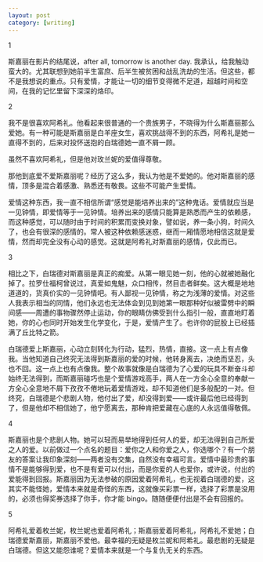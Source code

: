 ```yaml
---
layout: post
category: [writing]
---
```


1

斯嘉丽在影片的结尾说，after all, tomorrow is another day. 我承认，给我触动蛮大的。尤其联想到她前半生富庶、后半生被贫困和战乱洗劫的生活。但这些，都不是我想说的重点。只有爱情，才能让一切的细节变得微不足道，超越时间和空间，在我的记忆里留下深深的烙印。

2

我不是很喜欢阿希礼。他看起来很普通的一个贵族男子，不晓得为什么斯嘉丽那么爱她。有一种可能是斯嘉丽是白羊座女生，喜欢挑战得不到的东西，阿希礼是她一直得不到的，后来对投怀送抱的白瑞德她一直不屑一顾。

虽然不喜欢阿希礼，但是他对玫兰妮的爱值得尊敬。

那他到底爱不爱斯嘉丽呢？经历了这么多，我认为他是不爱她的。他对斯嘉丽的感情，顶多是混合着感激、熟悉还有敬畏。这些不可能产生爱情。

爱情这种东西，我一直不相信所谓“感觉是能培养出来的”这种鬼话。爱情就应当是一见钟情，即爱情等于一见钟情。培养出来的感情只能算是熟悉而产生的依赖感，而这种感觉，可以随时由于时间的积累而变换对象，譬如说，养一条小狗，时间久了，也会有很深的感情的。常人被这种依赖感迷惑，继而一厢情愿地相信这就是爱情，然而却完全没有心动的感觉。这就是阿希礼对斯嘉丽的感情，仅此而已。

3

相比之下，白瑞德对斯嘉丽是真正的痴爱。从第一眼见她一刻，他的心就被她融化掉了。拉罗仕福柯曾说过，真爱如鬼魅，众口相传，然目击者鲜矣。这大概是地地道道的，货真价实的一见钟情吧。有人鄙视一见钟情，称之为浅薄的爱情。对这些人我表示相当的同情，他们永远也无法体会到见到她第一眼那种好似被雷劈中的瞬间感——周遭的事物骤然停止运动，你的眼睛仿佛受到什么指引一般，直直地盯着她，你的心也同时开始发生化学变化，于是，爱情产生了。也许你的屁股上已经插满了丘比特之箭。

白瑞德爱上斯嘉丽，心动立刻转化为行动，猛烈，热情，直接。这一点上有点像我。当他知道自己终究无法得到斯嘉丽的爱的时候，他转身离去，决绝而坚忍，头也不回。这一点上也有点像我。整个故事就像是白瑞德为了心爱的玩具不断奋斗却始终无法得到，而斯嘉丽碰巧也是个爱情游戏高手，两人在一方全心全意的奉献一方全心全意地不屑下孜孜不倦地玩着爱情游戏，却不知道他们是多般配的一对。但终究，白瑞德是个悲剧人物，他付出了爱，却没得到爱——或许最后他已经得到了，但是他却不相信她了，他宁愿离去，那种肯把爱藏在心底的人永远值得敬佩。

4

斯嘉丽也是个悲剧人物。她可以轻而易举地得到任何人的爱，却无法得到自己所爱之人的爱。以前做过一个点名的题目：爱你之人和你爱之人，你选哪个？有一个朋友的答案让我印象深刻——两者没有交集，自然没有幸福可言。爱情中最珍贵的事情不是能够得到爱，也不是有爱可以付出，而是你爱的人也爱你，或许说，付出的爱能得到回报。斯嘉丽因为无法参破的原因爱着阿希礼，也无视着白瑞德的爱，这其实不能怪她，爱情本来就是奇怪的东西，这就像买彩票一样，选择了彩票是没用的，必须也得奖券选择了你手，你才能 bingo。随随便便付出是不会有回报的。

5

阿希礼爱着枚兰妮，枚兰妮也爱着阿希礼；斯嘉丽爱着阿希礼，阿希礼不爱她；白瑞德爱斯嘉丽，斯嘉丽不爱他。最幸福的无疑是枚兰妮和阿希礼。最悲剧的无疑是白瑞德。但这又能怨谁呢？爱情本来就是一个与复仇无关的东西。
